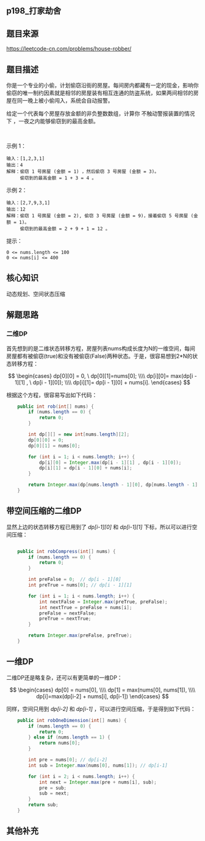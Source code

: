 ## p198_打家劫舍
## 题目来源
https://leetcode-cn.com/problems/house-robber/

## 题目描述

你是一个专业的小偷，计划偷窃沿街的房屋。每间房内都藏有一定的现金，影响你偷窃的唯一制约因素就是相邻的房屋装有相互连通的防盗系统，如果两间相邻的房屋在同一晚上被小偷闯入，系统会自动报警。

给定一个代表每个房屋存放金额的非负整数数组，计算你 不触动警报装置的情况下 ，一夜之内能够偷窃到的最高金额。

 

示例 1：
```text
输入：[1,2,3,1]
输出：4
解释：偷窃 1 号房屋 (金额 = 1) ，然后偷窃 3 号房屋 (金额 = 3)。
     偷窃到的最高金额 = 1 + 3 = 4 。
```
示例 2：
```text
输入：[2,7,9,3,1]
输出：12
解释：偷窃 1 号房屋 (金额 = 2), 偷窃 3 号房屋 (金额 = 9)，接着偷窃 5 号房屋 (金额 = 1)。
     偷窃到的最高金额 = 2 + 9 + 1 = 12 。
```

提示：
```
0 <= nums.length <= 100
0 <= nums[i] <= 400
```
## 核心知识
动态规划、空间状态压缩

## 解题思路

### 二维DP
首先想到的是二维状态转移方程，房屋列表nums构成长度为N的一维空间，每间房屋都有被偷窃(true)和没有被偷窃(False)两种状态。于是，很容易想到2*N的状态转移方程：

$$ 
\begin{cases}
dp[0][0] = 0, \ dp[0][1]=nums[0]; \\\\
dp[i][0]= max(dp[i - 1][1] , \ dp[i - 1][0]); \\\\
dp[i][1]= dp[i - 1][0] + nums[i].
\end{cases}
$$

根据这个方程，很容易写出如下代码：

```java
    public int rob(int[] nums) {
        if (nums.length == 0) {
            return 0;
        }

        int dp[][] = new int[nums.length][2];
        dp[0][0] = 0;
        dp[0][1] = nums[0];

        for (int i = 1; i < nums.length; i++) {
            dp[i][0] = Integer.max(dp[i - 1][1] , dp[i - 1][0]);
            dp[i][1] = dp[i - 1][0] + nums[i];
        }

        return Integer.max(dp[nums.length - 1][0], dp[nums.length - 1][1]);
    }
```

## 带空间压缩的二维DP
显然上边的状态转移方程已用到了 *dp[i-1][0]* 和 *dp[i-1][1]* 下标，所以可以进行空间压缩：

```java

    public int robCompress(int[] nums) {
        if (nums.length == 0) {
            return 0;
        }

        int preFalse = 0;  // dp[i - 1][0]
        int preTrue = nums[0]; // dp[i - 1][1]

        for (int i = 1; i < nums.length; i++) {
            int nextFalse = Integer.max(preTrue, preFalse);
            int nextTrue = preFalse + nums[i];
            preFalse = nextFalse;
            preTrue = nextTrue;
        }

        return Integer.max(preFalse, preTrue);
    }

```

## 一维DP

二维DP还是略复杂，还可以有更简单的一维DP：

$$
\begin{cases}
dp[0] = nums[0],  \\\\
dp[1] = max(nums[0], nums[1]), \\\\
dp[i]=max(dp[i-2] + nums[i], dp[i-1]) 
\end{cases}
$$

同样，空间只用到 *dp[i-2]* 和 *dp[i-1]* ，可以进行空间压缩，于是得到如下代码：

```java
    public int robOneDimension(int[] nums) {
        if (nums.length == 0) {
            return 0;
        } else if (nums.length == 1) {
            return nums[0];
        }

        int pre = nums[0]; // dp[i-2]
        int sub = Integer.max(nums[0], nums[1]); // dp[i-1]

        for (int i = 2; i < nums.length; i++) {
            int next = Integer.max(pre + nums[i], sub);
            pre = sub;
            sub = next;
        }
        return sub;
    }
```

## 其他补充
